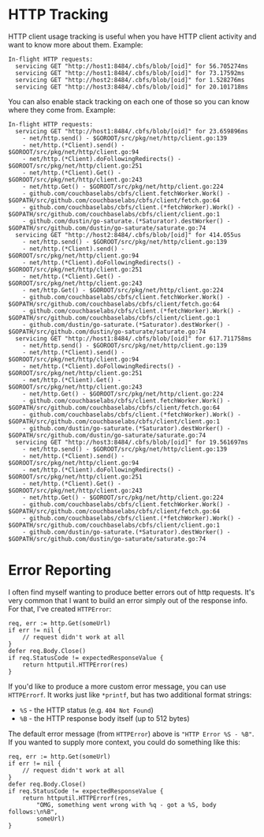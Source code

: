 # HTTP Tracking

HTTP client usage tracking is useful when you have HTTP client
activity and want to know more about them.  Example:

```
In-flight HTTP requests:
  servicing GET "http://host1:8484/.cbfs/blob/[oid]" for 56.705274ms
  servicing GET "http://host1:8484/.cbfs/blob/[oid]" for 73.17592ms
  servicing GET "http://host2:8484/.cbfs/blob/[oid]" for 1.528276ms
  servicing GET "http://host3:8484/.cbfs/blob/[oid]" for 20.101718ms
```

You can also enable stack tracking on each one of those so you can
know where they come from.  Example:

```
In-flight HTTP requests:
  servicing GET "http://host1:8484/.cbfs/blob/[oid]" for 23.659896ms
    - net/http.send() - $GOROOT/src/pkg/net/http/client.go:139
    - net/http.(*Client).send() - $GOROOT/src/pkg/net/http/client.go:94
    - net/http.(*Client).doFollowingRedirects() - $GOROOT/src/pkg/net/http/client.go:251
    - net/http.(*Client).Get() - $GOROOT/src/pkg/net/http/client.go:243
    - net/http.Get() - $GOROOT/src/pkg/net/http/client.go:224
    - github.com/couchbaselabs/cbfs/client.fetchWorker.Work() - $GOPATH/src/github.com/couchbaselabs/cbfs/client/fetch.go:64
    - github.com/couchbaselabs/cbfs/client.(*fetchWorker).Work() - $GOPATH/src/github.com/couchbaselabs/cbfs/client/client.go:1
    - github.com/dustin/go-saturate.(*Saturator).destWorker() - $GOPATH/src/github.com/dustin/go-saturate/saturate.go:74
  servicing GET "http://host2:8484/.cbfs/blob/[oid]" for 414.055us
    - net/http.send() - $GOROOT/src/pkg/net/http/client.go:139
    - net/http.(*Client).send() - $GOROOT/src/pkg/net/http/client.go:94
    - net/http.(*Client).doFollowingRedirects() - $GOROOT/src/pkg/net/http/client.go:251
    - net/http.(*Client).Get() - $GOROOT/src/pkg/net/http/client.go:243
    - net/http.Get() - $GOROOT/src/pkg/net/http/client.go:224
    - github.com/couchbaselabs/cbfs/client.fetchWorker.Work() - $GOPATH/src/github.com/couchbaselabs/cbfs/client/fetch.go:64
    - github.com/couchbaselabs/cbfs/client.(*fetchWorker).Work() - $GOPATH/src/github.com/couchbaselabs/cbfs/client/client.go:1
    - github.com/dustin/go-saturate.(*Saturator).destWorker() - $GOPATH/src/github.com/dustin/go-saturate/saturate.go:74
  servicing GET "http://host1:8484/.cbfs/blob/[oid]" for 617.711758ms
    - net/http.send() - $GOROOT/src/pkg/net/http/client.go:139
    - net/http.(*Client).send() - $GOROOT/src/pkg/net/http/client.go:94
    - net/http.(*Client).doFollowingRedirects() - $GOROOT/src/pkg/net/http/client.go:251
    - net/http.(*Client).Get() - $GOROOT/src/pkg/net/http/client.go:243
    - net/http.Get() - $GOROOT/src/pkg/net/http/client.go:224
    - github.com/couchbaselabs/cbfs/client.fetchWorker.Work() - $GOPATH/src/github.com/couchbaselabs/cbfs/client/fetch.go:64
    - github.com/couchbaselabs/cbfs/client.(*fetchWorker).Work() - $GOPATH/src/github.com/couchbaselabs/cbfs/client/client.go:1
    - github.com/dustin/go-saturate.(*Saturator).destWorker() - $GOPATH/src/github.com/dustin/go-saturate/saturate.go:74
  servicing GET "http://host3:8484/.cbfs/blob/[oid]" for 19.561697ms
    - net/http.send() - $GOROOT/src/pkg/net/http/client.go:139
    - net/http.(*Client).send() - $GOROOT/src/pkg/net/http/client.go:94
    - net/http.(*Client).doFollowingRedirects() - $GOROOT/src/pkg/net/http/client.go:251
    - net/http.(*Client).Get() - $GOROOT/src/pkg/net/http/client.go:243
    - net/http.Get() - $GOROOT/src/pkg/net/http/client.go:224
    - github.com/couchbaselabs/cbfs/client.fetchWorker.Work() - $GOPATH/src/github.com/couchbaselabs/cbfs/client/fetch.go:64
    - github.com/couchbaselabs/cbfs/client.(*fetchWorker).Work() - $GOPATH/src/github.com/couchbaselabs/cbfs/client/client.go:1
    - github.com/dustin/go-saturate.(*Saturator).destWorker() - $GOPATH/src/github.com/dustin/go-saturate/saturate.go:74
```

# Error Reporting

I often find myself wanting to produce better errors out of http
requests.  It's very common that I want to build an error simply out
of the response info.  For that, I've created `HTTPError`:

```
req, err := http.Get(someUrl)
if err != nil {
    // request didn't work at all
}
defer req.Body.Close()
if req.StatusCode != expectedResponseValue {
    return httputil.HTTPError(res)
}
```

If you'd like to produce a more custom error message, you can use
`HTTPErrorf`.  It works just like `*printf`, but has two additional
format strings:

- `%S` - the HTTP status (e.g. `404 Not Found`)
- `%B` - the HTTP response body itself (up to 512 bytes)

The default error message (from `HTTPError`) above is
`"HTTP Error %S - %B"`.  If you wanted to supply more context, you
could do something like this:

```
req, err := http.Get(someUrl)
if err != nil {
    // request didn't work at all
}
defer req.Body.Close()
if req.StatusCode != expectedResponseValue {
    return httputil.HTTPErrorf(res,
        "OMG, something went wrong with %q - got a %S, body follows:\n%B",
        someUrl)
}
```
